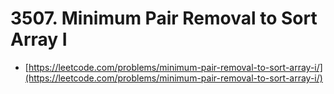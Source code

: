 # 3507. Minimum Pair Removal to Sort Array I

- [https://leetcode.com/problems/minimum-pair-removal-to-sort-array-i/](https://leetcode.com/problems/minimum-pair-removal-to-sort-array-i/)
